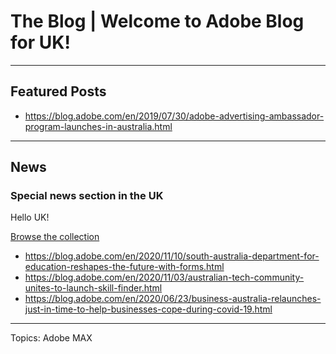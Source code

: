 # The Blog | Welcome to Adobe Blog for UK!

---

## Featured Posts

-   <https://blog.adobe.com/en/2019/07/30/adobe-advertising-ambassador-program-launches-in-australia.html>


---

## News

### Special news section in the UK

Hello UK!

[Browse the collection](https://blog.adobe.com/en/topics/retail-and-ecommerce-trends.html)

-   <https://blog.adobe.com/en/2020/11/10/south-australia-department-for-education-reshapes-the-future-with-forms.html>
-   <https://blog.adobe.com/en/2020/11/03/australian-tech-community-unites-to-launch-skill-finder.html>
-   <https://blog.adobe.com/en/2020/06/23/business-australia-relaunches-just-in-time-to-help-businesses-cope-during-covid-19.html>

---

Topics: Adobe MAX